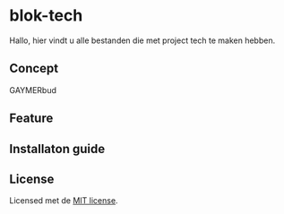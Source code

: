 # blok-tech
Hallo, hier vindt u alle bestanden die met project tech te maken hebben.

## Concept
GAYMERbud

## Feature


## Installaton guide


## License
Licensed met de <a href="">MIT license</a>. 
